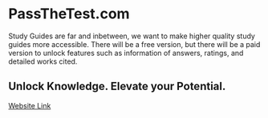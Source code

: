# PassTheTest.com

Study Guides are far and inbetween, we want to make higher quality study guides more accessible. There will be a free version, but there will be a paid version to unlock features such as information of answers, ratings, and detailed works cited.

## Unlock Knowledge. Elevate your Potential.

[Website Link](https://csc-131-web-project-fzkm.vercel.app)
